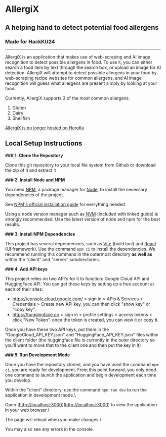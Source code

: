 # AllergiX
## A helping hand to detect potential food allergens
### Made for HackKU24
---

AllergiX is an application that makes use of web-scraping and AI image recognition to detect possible allergens in food.
To use it, you can either search a food item by text through the search box, or upload an image for AI detection.
AllergiX will attempt to detect possible allergens in your food by web-scraping recipe websites for common allergens, and AI image recognition will guess what allergens are present simply by looking at your food.

Currently, AllergiX supports 3 of the most common allergens: 
1. Gluten
2. Dairy
3. Shellfish

[AllergiX is no longer hosted on HeroKu](https://allergix-107f0744c218.herokuapp.com/)

## Local Setup Instructions
**### 1. Clone the Repository**

Clone this git repository to your local file system from Github or download the zip of it and extract it 

**### 2. Install Node and NPM**

You need [NPM]([https://www.npmjs.com/](https://www.npmjs.com/)), a package manager for [Node]([https://nodejs.org/en](https://nodejs.org/en)), to install the necessary dependencies of the project.

See [NPM's official installation guide]([https://docs.npmjs.com/downloading-and-installing-node-js-and-npm](https://docs.npmjs.com/downloading-and-installing-node-js-and-npm)) for everything needed.

Using a node version manager such as [NVM]([https://github.com/nvm-sh/nvm](https://github.com/nvm-sh/nvm)) (Included with linked guide) is strongly recommended. Use the latest version of node and npm for the best results.

**### 3. Install NPM Dependencies**

This project has several dependencies, such as [Vite]([https://vitejs.dev/](https://vitejs.dev/)) (build tool) and [React]([https://react.dev/](https://react.dev/)) (UI framework). Use the command `npm ci` to install the dependencies. We recommend running this command in the outermost directory **as well as** within the "client" and "server" subdirectories.

**### 4. Add API keys**

This project relies on two API's for it to function: Google Cloud API and HuggingFace API. You can get these keys by setting up a free account at each of their sites: 
- https://console.cloud.google.com/ > sign in > APIs & Services > Credentials > Create new API key. you can then click "show key" or "copy key".
- https://huggingface.co > sign in > profile settings > access tokens > click "New Token". once the token is created, you can view it or copy it.

Once you have these two API keys, put them in the "GoogleCloud_API_KEY.json" and "HuggingFace_API_KEY.json" files within the client folder (the huggingface file is currently in the outer directory so you'll want to move that to the client one and then put the key in it)

**### 5. Run Development Mode**

Once you have the repository cloned, and you have used the command `npm ci`, you are ready for development. From this point forward, you only need one command to launch the application and begin development each time you develop.

Within the "client" directory, use the command `npm run dev` to run the application in development mode.\

Open [[http://localhost:3000](http://localhost:3000)]([http://localhost:3000](http://localhost:3000)) to view the application in your web browser.\

The page will reload when you make changes.\

You may also see any errors in the console.
